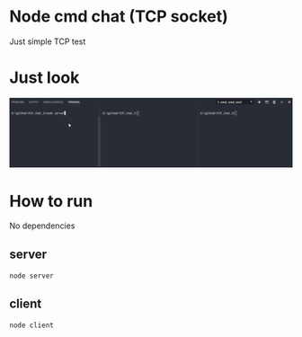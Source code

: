 # Node cmd chat (TCP socket)
Just simple TCP test

# Just look
![](img/title.gif)

# How to run
No dependencies

## server
```
node server
```

## client
```
node client
```